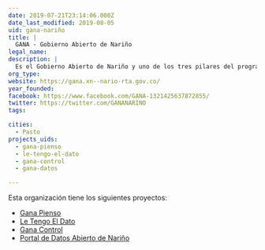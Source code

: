 ```yaml
---
date: 2019-07-21T23:14:06.000Z
date_last_modified: 2019-08-05
uid: gana-nariño
title: |
  GANA - Gobierno Abierto de Nariño
legal_name: 
description: |
  Es el Gobierno Abierto de Nariño y uno de los tres pilares del programa de gobierno del departamento.
org_type: 
website: https://gana.xn--nario-rta.gov.co/
year_founded: 
facebook: https://www.facebook.com/GANA-1321425637872855/
twitter: https://twitter.com/GANANARINO
tags:

cities: 
  - Pasto
projects_uids:
  - gana-pienso
  - le-tengo-el-dato
  - gana-control
  - gana-datos

---
```


Esta organización tiene los siguientes proyectos:

- [Gana Pienso](/proyectos/gana-pienso)
- [Le Tengo El Dato](/proyectos/le-tengo-el-dato)
- [Gana Control](/proyectos/gana-control)
- [Portal de Datos Abierto de Nariño](/proyectos/gana-datos)
